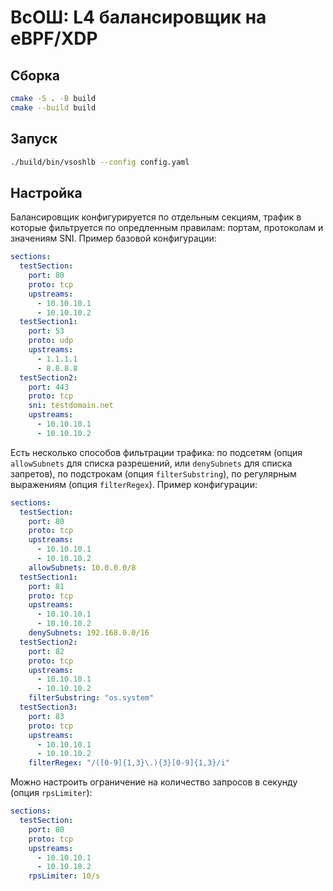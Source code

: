 # ВсОШ: L4 балансировщик на eBPF/XDP

## Сборка
```bash
cmake -S . -B build
cmake --build build
```

## Запуск
```bash
./build/bin/vsoshlb --config config.yaml
```

## Настройка

Балансировщик конфигурируется по отдельным секциям, трафик в которые фильтруется по опредленным правилам: портам, протоколам и значениям SNI.
Пример базовой конфигурации:
```yaml
sections:
  testSection:
    port: 80
    proto: tcp
    upstreams:
      - 10.10.10.1
      - 10.10.10.2
  testSection1:
    port: 53
    proto: udp
    upstreams:
      - 1.1.1.1
      - 8.8.8.8
  testSection2:
    port: 443
    proto: tcp
    sni: testdomain.net
    upstreams:
      - 10.10.10.1
      - 10.10.10.2
```

Есть несколько способов фильтрации трафика: по подсетям (опция `allowSubnets` для списка разрешений, или `denySubnets` для списка запретов), по подстрокам (опция `filterSubstring`), по регулярным выражениям (опция `filterRegex`). Пример конфигурации:
```yaml
sections:
  testSection:
    port: 80
    proto: tcp
    upstreams:
      - 10.10.10.1
      - 10.10.10.2
    allowSubnets: 10.0.0.0/8
  testSection1:
    port: 81
    proto: tcp
    upstreams:
      - 10.10.10.1
      - 10.10.10.2
    denySubnets: 192.168.0.0/16
  testSection2:
    port: 82
    proto: tcp
    upstreams:
      - 10.10.10.1
      - 10.10.10.2
    filterSubstring: "os.system"
  testSection3:
    port: 83
    proto: tcp
    upstreams:
      - 10.10.10.1
      - 10.10.10.2
    filterRegex: "/([0-9]{1,3}\.){3}[0-9]{1,3}/i"
```

Можно настроить ограничение на количество запросов в секунду (опция `rpsLimiter`):
```yaml
sections:
  testSection:
    port: 80
    proto: tcp
    upstreams:
      - 10.10.10.1
      - 10.10.10.2
    rpsLimiter: 10/s
```
